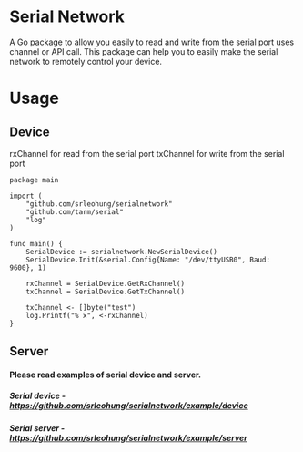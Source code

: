 # Serial Network
A Go package to allow you easily to read and write from the serial port uses channel or API call. This package can help you to easily make the serial network to remotely control your device.

# Usage
## Device
rxChannel for read from the serial port
txChannel for write from the serial port
```
package main

import (
	"github.com/srleohung/serialnetwork"
	"github.com/tarm/serial"
	"log"
)

func main() {
	SerialDevice := serialnetwork.NewSerialDevice()
	SerialDevice.Init(&serial.Config{Name: "/dev/ttyUSB0", Baud: 9600}, 1)

	rxChannel = SerialDevice.GetRxChannel()
	txChannel = SerialDevice.GetTxChannel()

	txChannel <- []byte("test")
	log.Printf("% x", <-rxChannel)
}
```
## Server
#### Please read examples of serial device and server.
##### Serial device - https://github.com/srleohung/serialnetwork/example/device
##### Serial server - https://github.com/srleohung/serialnetwork/example/server
